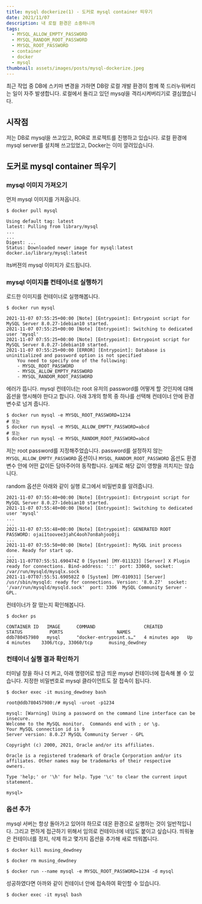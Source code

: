 ```yaml
---
title: mysql dockerize(1) - 도커로 mysql container 띄우기
date: 2021/11/07
description: 내 로컬 환경은 소중하니까
tags:
  - MYSQL_ALLOW_EMPTY_PASSWORD
  - MYSQL_RANDOM_ROOT_PASSWORD
  - MYSQL_ROOT_PASSWORD
  - container
  - docker
  - mysql
thumbnail: assets/images/posts/mysql-dockerize.jpeg
---
```


최근 작업 중 DB에 스키마 변경을 가하면 DB랑 로컬 개발 환경이 함께 쭉 드러누워버리는 일이 자주 발생합니다. 로컬에서 돌리고 있던 mysql을 격리시켜버리기로 결심했습니다.

## 시작점

저는 DB로 mysql을 쓰고있고, ROR로 프로젝트를 진행하고 있습니다. 로컬 환경에 mysql server를 설치해 쓰고있었고, Docker는 이미 깔려있습니다.

## 도커로 mysql container 띄우기

### mysql 이미지 가져오기

먼저 mysql 이미지를 가져옵니다.

```shell
$ docker pull mysql

Using default tag: latest
latest: Pulling from library/mysql
...
...
Digest: ...
Status: Downloaded newer image for mysql:latest
docker.io/library/mysql:latest
```

lts버젼의 mysql 이미지가 로드됩니다.

### mysql 이미지를 컨테이너로 실행하기

로드한 이미지를 컨테이너로 실행해봅니다.

```shell
$ docker run mysql

2021-11-07 07:55:25+00:00 [Note] [Entrypoint]: Entrypoint script for MySQL Server 8.0.27-1debian10 started.
2021-11-07 07:55:25+00:00 [Note] [Entrypoint]: Switching to dedicated user 'mysql'
2021-11-07 07:55:25+00:00 [Note] [Entrypoint]: Entrypoint script for MySQL Server 8.0.27-1debian10 started.
2021-11-07 07:55:25+00:00 [ERROR] [Entrypoint]: Database is uninitialized and password option is not specified
    You need to specify one of the following:
    - MYSQL_ROOT_PASSWORD
    - MYSQL_ALLOW_EMPTY_PASSWORD
    - MYSQL_RANDOM_ROOT_PASSWORD
```

에러가 뜹니다. mysql 컨테이너는 root 유저의 password를 어떻게 할 것인지에 대해 옵션을 명시해야 한다고 합니다. 아래 3개의 항목 중 하나를 선택해 컨테이너 안에 환경변수로 넘겨 줍니다.

```shell
$ docker run mysql -e MYSQL_ROOT_PASSWORD=1234
# 또는
$ docker run mysql -e MYSQL_ALLOW_EMPTY_PASSWORD=abcd
# 또는
$ docker run mysql -e MYSQL_RANDOM_ROOT_PASSWORD=abcd
```

저는 root password를 지정해주었습니다. password를 설정하지 않는 `MYSQL_ALLOW_EMPTY_PASSWORD` 옵션이나 `MYSQL_RANDOM_ROOT_PASSWORD` 옵션도 환경변수 안에 어떤 값이든 담아주어야 동작합니다. 실제로 해당 값이 영향을 끼치지는 않습니다.

random 옵션은 아래와 같이 실행 로그에서 비밀번호를 알려줍니다.

```shell
2021-11-07 07:55:40+00:00 [Note] [Entrypoint]: Entrypoint script for MySQL Server 8.0.27-1debian10 started.
2021-11-07 07:55:40+00:00 [Note] [Entrypoint]: Switching to dedicated user 'mysql'
...
...
2021-11-07 07:55:48+00:00 [Note] [Entrypoint]: GENERATED ROOT PASSWORD: ojai1toovee3jahC4ooh7on8ahjoo0ji
...
2021-11-07 07:55:50+00:00 [Note] [Entrypoint]: MySQL init process done. Ready for start up.
...
2021-11-07T07:55:51.690474Z 0 [System] [MY-011323] [Server] X Plugin ready for connections. Bind-address: '::' port: 33060, socket: /var/run/mysqld/mysqlx.sock
2021-11-07T07:55:51.690582Z 0 [System] [MY-010931] [Server] /usr/sbin/mysqld: ready for connections. Version: '8.0.27'  socket: '/var/run/mysqld/mysqld.sock'  port: 3306  MySQL Community Server - GPL.
```

컨테이너가 잘 떴는지 확인해봅니다.

```shell
$ docker ps

CONTAINER ID   IMAGE      COMMAND                  CREATED         STATUS          PORTS                    NAMES
ddb780457980   mysql      "docker-entrypoint.s…"   4 minutes ago   Up 4 minutes    3306/tcp, 33060/tcp      musing_dewdney
```

### 컨테이너 실행 결과 확인하기

터미널 창을 하나 더 켜고, 아래 명령어로 방금 띄운 mysql 컨테이너에 접속해 볼 수 있습니다. 지정한 비밀번호로 mysql 클라이언트도 잘 접속이 됩니다.

```shell
$ docker exec -it musing_dewdney bash

root@ddb780457980:/# mysql -uroot -p1234

mysql: [Warning] Using a password on the command line interface can be insecure.
Welcome to the MySQL monitor.  Commands end with ; or \g.
Your MySQL connection id is 9
Server version: 8.0.27 MySQL Community Server - GPL

Copyright (c) 2000, 2021, Oracle and/or its affiliates.

Oracle is a registered trademark of Oracle Corporation and/or its
affiliates. Other names may be trademarks of their respective
owners.

Type 'help;' or '\h' for help. Type '\c' to clear the current input statement.

mysql>
```

### 옵션 추가

mysql 서버는 항상 돌아가고 있어야 하므로 데몬 환경으로 실행하는 것이 일반적입니다. 그리고 편하게 접근하기 위해서 임의로 컨테이너에 네임도 붙이고 싶습니다.
띄워놓은 컨테이너를 정지, 삭제 하고 몇가지 옵션을 추가해 새로 띄워봅니다.

```shell
$ docker kill musing_dewdney

$ docker rm musing_dewdney

$ docker run --name mysql -e MYSQL_ROOT_PASSWORD=1234 -d mysql
```

성공하였다면 아까와 같이 컨테이너 안에 접속하여 확인할 수 있습니다.

```
$ docker exec -it mysql bash
```
